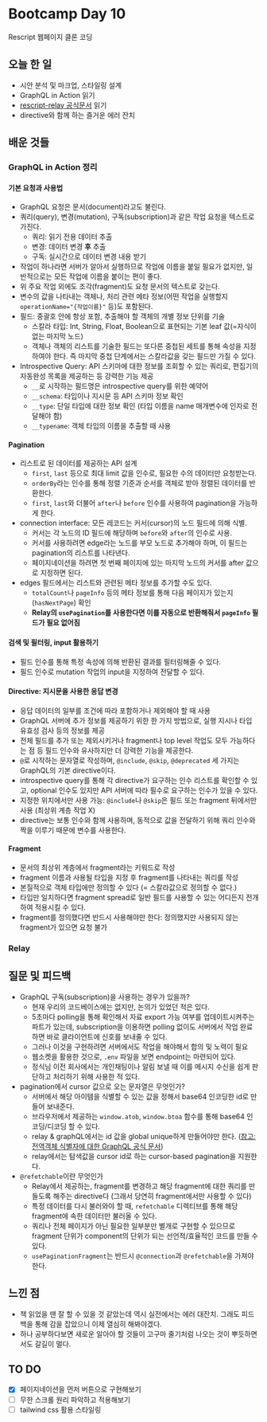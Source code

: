 # Bootcamp Day 10

Rescript 웹페이지 클론 코딩 

## 오늘 한 일
- 시안 분석 및 마크업, 스타일링 설계
- GraphQL in Action 읽기
- [rescript-relay 공식문서](https://rescript-relay-documentation.vercel.app/docs/making-queries) 읽기
- directive와 함께 하는 즐거운 에러 잔치

## 배운 것들

### GraphQL in Action 정리

#### 기본 요청과 사용법
- GraphQL 요청은 문서(document)라고도 불린다.
- 쿼리(query), 변경(mutation), 구독(subscription)과 같은 작업 요청을 텍스트로 가진다. 
  - 쿼리: 읽기 전용 데이터 추출
  - 변경: 데이터 변경 **후** 추출
  - 구독: 실시간으로 데이터 변경 내용 받기
- 작업이 하나라면 서버가 알아서 실행하므로 작업에 이름을 붙일 필요가 없지만, 일반적으로는 모든 작업에 이름을 붙이는 편이 좋다.
- 위 주요 작업 외에도 조각(fragment)도 요청 문서의 텍스트로 갖는다.
- 변수의 값을 나타내는 객체나, 처리 관련 메타 정보(어떤 작업을 실행할지 `operationName="{작업이름}"` 등)도 포함된다.
- 필드: 중괄호 안에 항상 포함, 추출해야 할 객체의 개별 정보 단위를 기술
  - 스칼라 타입: Int, String, Float, Boolean으로 표현되는 기본 leaf 값(=자식이 없는 마지막 노드)
  - 객체나 객체의 리스트를 기술한 필드는 또다른 중첩된 세트를 통해 속성을 지정하여야 한다. 즉 마지막 중첩 단계에서는 스칼라값을 갖는 필드만 가질 수 있다.
- Introspective Query: API 스키마에 대한 정보를 조회할 수 있는 쿼리로, 편집기의 자동완성 목록을 제공하는 등 강력한 기능 제공
  - `__`로 시작하는 필드명은 introspective query를 위한 예약어 
  - `__schema`: 타입이나 지시문 등 API 스키마 정보 확인
  - `__type`: 단일 타입에 대한 정보 확인 (타입 이름을 name 매개변수에 인자로 전달해야 함)
  - `__typename`: 객체 타입의 이름을 추출할 때 사용

#### Pagination
- 리스트로 된 데이터를 제공하는 API 설계
  - `first`, `last` 등으로 최대 limit 값을 인수로, 필요한 수의 데이터만 요청받는다.
  - `orderBy`라는 인수를 통해 정렬 기준과 순서를 객체로 받아 정렬된 데이터를 반환한다.
  - `first`, `last`와 더불어 `after`나 `before` 인수를 사용하여 pagination을 가능하게 한다.
- connection interface: 모든 레코드는 커서(cursor)의 노드 필드에 의해 식별. 
  - 커서는 각 노드의 ID 필드에 해당하며 `before`와 `after`의 인수로 사용.
  - 커서를 사용하려면 edge라는 노드를 부모 노드로 추가해야 하며, 이 필드는 pagination의 리스트를 나타낸다.
  - 페이지네이션을 하려면 첫 번째 페이지에 있는 마지막 노드의 커서를 after 값으로 지정하면 된다.
- edges 필드에서는 리스트와 관련된 메타 정보를 추가할 수도 있다.
  - `totalCount`나 `pageInfo` 등의 메타 정보를 통해 다음 페이지가 있는지(`hasNextPage`) 확인
  - **Relay의 `usePagination`를 사용한다면 이를 자동으로 반환해줘서 `pageInfo` 필드가 필요 없어짐**

#### 검색 및 필터링, input 활용하기
- 필드 인수를 통해 특정 속성에 의해 반환된 결과를 필터링해줄 수 있다.
- 필드 인수로 mutation 작업의 input을 지정하여 전달할 수 있다.

#### Directive: 지시문을 사용한 응답 변경
- 응답 데이터의 일부를 조건에 따라 포함하거나 제외해야 할 때 사용
- GraphQL 서버에 추가 정보를 제공하기 위한 한 가지 방법으로, 실행 지시나 타입 유효성 검사 등의 정보를 제공
- 전체 필드를 추가 또는 제외시키거나 fragment나 top level 작업도 모두 가능하다는 점 등 필드 인수와 유사하지만 더 강력한 기능을 제공한다.
- `@`로 시작하는 문자열로 작성하며, `@include`, `@skip`, `@deprecated` 세 가지는 GraphQL의 기본 directive이다.
- introspective query를 통해 각 directive가 요구하는 인수 리스트를 확인할 수 있고, optional 인수도 있지만 API 서버에 따라 필수로 요구하는 인수가 있을 수 있다.
- 지정한 위치에서만 사용 가능: `@include`나 `@skip`은 필드 또는 fragment 뒤에서만 사용 (최상위 계층 작업 X)
- directive는 보통 인수와 함께 사용하며, 동적으로 값을 전달하기 위해 쿼리 인수와 짝을 이루기 때문에 변수를 사용한다.

#### Fragment
- 문서의 최상위 계층에서 fragment라는 키워드로 작성
- fragment 이름과 사용될 타입을 지정 후 fragment를 나타내는 쿼리를 작성
- 본질적으로 객체 타입에만 정의할 수 있다 (= 스칼라값으로 정의할 수 없다.)
- 타입만 일치하다면 fragment spread로 일반 필드를 사용할 수 있는 어디든지 전개하여 적용시킬 수 있다. 
- fragment를 정의했다면 반드시 사용해야만 한다: 정의했지만 사용되지 않는 fragment가 있으면 요청 불가

### Relay

## 질문 및 피드백
- GraphQL 구독(subscription)을 사용하는 경우가 있을까? 
  - 현재 우리의 코드베이스에는 없지만, 논의가 있었던 적은 있다. 
  - 5초마다 polling을 통해 확인해서 자료 export 가능 여부를 업데이트시켜주는 파트가 있는데, subscription을 이용하면 polling 없이도 서버에서 작업 완료하면 바로 클라이언트에 신호를 보내줄 수 있다.
  - 그러나 이것을 구현하려면 서버에서도 작업을 해야해서 합의 및 노력이 필요
  - 웹소켓을 활용한 것으로, `.env` 파일을 보면 endpoint는 마련되어 있다.
  - 정식님 이전 회사에서는 개인채팅이나 알림 보낼 때 이를 메시지 수신을 쉽게 판단하고 처리하기 위해 사용한 적 있다.
- pagination에서 cursor 값으로 오는 문자열은 무엇인가?
  - 서버에서 해당 아이템을 식별할 수 있는 값을 정해서 base64 인코딩한 id로 만들어 보내준다.
  - 브라우저에서 제공하는 `window.atob`, `window.btoa` 함수를 통해 base64 인코딩/디코딩 할 수 있다.
  - relay & graphQL에서는 id 값을 global unique하게 만들어야만 한다. ([참고: 전역객체 식별자에 대한 GraphQL 공식 문서](https://graphql.org/learn/global-object-identification/))
  - relay에서는 탐색값을 cursor id로 하는 cursor-based pagination을 지원한다.
- `@refetchable`이란 무엇인가
  - Relay에서 제공하는, fragment를 변경하고 해당 fragment에 대한 쿼리를 만들도록 해주는 directive다 (그래서 당연히 fragment에서만 사용할 수 있다)
  - 특정 데이터를 다시 불러와야 할 때, `refetchable` 디렉티브를 통해 해당 fragment에 속한 데이터만 불러올 수 있다.
  - 쿼리나 전체 페이지가 아닌 필요한 일부분만 별개로 구현할 수 있으므로 fragment 단위가 component의 단위가 되는 선언적/효율적인 코드를 만들 수 있다.
  - `usePaginationFragment`는 반드시 `@connection`과 `@refetchable`을 가져야 한다. 

## 느낀 점
- 책 읽었을 땐 잘 할 수 있을 것 같았는데 역시 실전에서는 에러 대잔치. 그래도 피드백을 통해 감을 잡았으니 이제 열심히 해봐야겠다.
- 하나 공부하다보면 새로운 알아야 할 것들이 고구마 줄기처럼 나오는 것이 뿌듯하면서도 갈길이 멀다.

## TO DO
- [x] 페이지네이션을 먼저 버튼으로 구현해보기
- [ ] 무한 스크롤 원리 파악하고 적용해보기
- [ ] tailwind css 활용 스타일링